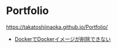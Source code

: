 # Portfolio
https://takatoshiinaoka.github.io/Portfolio/

- [DockerでDockerイメージが削除できない](https://qiita.com/gisuyama7/items/82086b30f6b8e6fc14cf)
